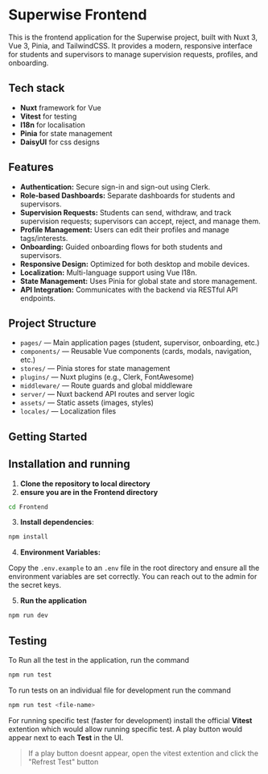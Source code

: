 # Superwise Frontend

This is the frontend application for the Superwise project, built with Nuxt 3, Vue 3, Pinia, and TailwindCSS. It provides a modern, responsive interface for students and supervisors to manage supervision requests, profiles, and onboarding.


## Tech stack
- **Nuxt** framework for Vue
- **Vitest** for testing
- **I18n** for localisation
- **Pinia** for state management
- **DaisyUI** for css designs

## Features

- **Authentication:** Secure sign-in and sign-out using Clerk.
- **Role-based Dashboards:** Separate dashboards for students and supervisors.
- **Supervision Requests:** Students can send, withdraw, and track supervision requests; supervisors can accept, reject, and manage them.
- **Profile Management:** Users can edit their profiles and manage tags/interests.
- **Onboarding:** Guided onboarding flows for both students and supervisors.
- **Responsive Design:** Optimized for both desktop and mobile devices.
- **Localization:** Multi-language support using Vue I18n.
- **State Management:** Uses Pinia for global state and store management.
- **API Integration:** Communicates with the backend via RESTful API endpoints.

## Project Structure

- `pages/` — Main application pages (student, supervisor, onboarding, etc.)
- `components/` — Reusable Vue components (cards, modals, navigation, etc.)
- `stores/` — Pinia stores for state management
- `plugins/` — Nuxt plugins (e.g., Clerk, FontAwesome)
- `middleware/` — Route guards and global middleware
- `server/` — Nuxt backend API routes and server logic
- `assets/` — Static assets (images, styles)
- `locales/` — Localization files

## Getting Started

## Installation and running

1. **Clone the repository to local directory**
2. **ensure you are in the Frontend directory**

```bash
cd Frontend
```

3. **Install dependencies**:

```bash
npm install
```

4. **Environment Variables:**

Copy the `.env.example` to an `.env` file in the root directory and ensure all the environment variables are set correctly. You can reach out to the admin for the secret keys.

5. **Run the application**
```bash
npm run dev
```

## Testing
To Run all the test in the application, run the command
```bash
npm run test
```

To run tests on an individual file for development run the command
```bash
npm run test <file-name>
```
For running specific test (faster for development) install the official **Vitest** extention which would allow running specific test. A play button would appear next to each **Test** in the UI.

>If a play button doesnt appear, open the vitest extention and click the "Refrest Test" button

